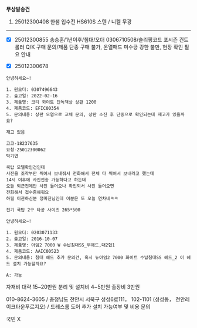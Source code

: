 **무상발송건**
1. 25012300408 한샘 입수전 HS610S 스텐 / 니켈 무광

---

- [x] 25012300855
송승훈/1년이후/침대/오더 0306710508/슬리핑코드 포시즌 컨트롤러 Q/K 구매 문의/제품 단종 구매 불가, 온열패드 
미수긍 강한 불만, 현장 확인 필요 안내

- [x] 25012300678
```
안녕하세요~!

1. 원오더: 0307496643
2. 출고일: 2022-02-16
3. 제품명: 코티 화이트 단독책상 상판 1200
4. 제품코드: EFIC00354
5. 문의내용: 상판 오염으로 교체 문의, 상판 소진 후 단종으로 확인되는데 재고가 있을까요?

재고 있음
```



```
고코-18237635
요청-25012300062
박기연

쿡탑 모델확인건인데
사진을 조작부만 찍어서 보내줘서 전화해서 전체 다 찍어서 보내라고 했는데
14시 이후에 사진전송 가능하다고 하는데
오늘 퇴근전에만 사진 들어오나 확인되서 사진 들어오면
전화해서 접수좀해줘요
하필 이관하신분 정미진님인데 이분은 또 오늘 연차네ㅋㅋ
```

`전기 쿡탑 2구 타공 사이즈 265*500`

```
안녕하세요~!

1. 원오더: 0203071133
2. 출고일: 2016-10-07
3. 제품명: 아임2 7000 W 수납침대SS_무헤드,대2협1
4. 제품코드: AAIC00523
5. 문의내용: 침대 해드 추가 문의건, 혹시 뉴아임2 7000 화이트 수납침대SS 헤드_2 이 헤드 설치 가능할까요?
```
```
A: 가능
```


자재비 대략 15~20만원
분리 및 설치비 4~5만원 출장비 3만원

010-8624-3605 / 충청남도 천안시 서북구 성성6로111， 102-1101 (성성동， 천안레이크타운푸르지오) /  드레스룸 도어 추가 설치 가능여부 및 비용 문의

국민
X

